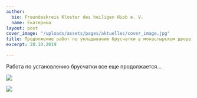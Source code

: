```yaml
---
author:
  bio: Freundeskreis Kloster des heiligen Hiob e. V.
  name: Екатерина
layout: post
cover_image: "/uploads/assets/pages/aktuelles/cover_image.jpg"
title: Продолжение работ по укладыванию брусчатки в монастырском дворе
excerpt: 20.10.2019

---
```

Работа по установлению брусчатки все еще продолжается...

![](https://res.cloudinary.com/hiobmon/image/upload/v1571580658/media/2019/b362809c-d271-42b0-af9f-fd4540a73e55_byowf5.jpg)

![](https://res.cloudinary.com/hiobmon/image/upload/v1571580677/media/2019/cf6448de-2a48-418e-95b0-f36bd37a2c7f_pvrieu.jpg)